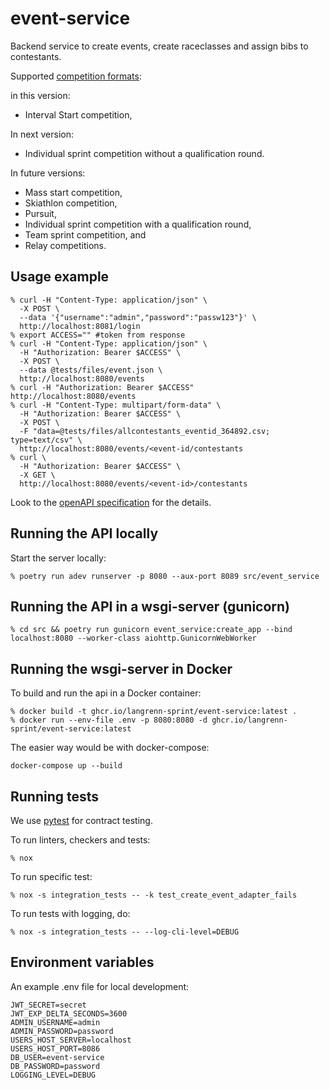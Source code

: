 # event-service

Backend service to create events, create raceclasses and assign bibs to contestants.

Supported [competition formats](https://assets.fis-ski.com/image/upload/v1624284540/fis-prod/assets/ICR_CrossCountry_2022_clean.pdf):

in this version:

- Interval Start competition,

In next version:

- Individual sprint competition without a qualification round.

In future versions:

- Mass start competition,
- Skiathlon competition,
- Pursuit,
- Individual sprint competition with a qualification round,
- Team sprint competition, and
- Relay competitions.

## Usage example

```Shell
% curl -H "Content-Type: application/json" \
  -X POST \
  --data '{"username":"admin","password":"passw123"}' \
  http://localhost:8081/login
% export ACCESS="" #token from response
% curl -H "Content-Type: application/json" \
  -H "Authorization: Bearer $ACCESS" \
  -X POST \
  --data @tests/files/event.json \
  http://localhost:8080/events
% curl -H "Authorization: Bearer $ACCESS"  http://localhost:8080/events
% curl -H "Content-Type: multipart/form-data" \
  -H "Authorization: Bearer $ACCESS" \
  -X POST \
  -F "data=@tests/files/allcontestants_eventid_364892.csv; type=text/csv" \
  http://localhost:8080/events/<event-id/contestants
% curl \
  -H "Authorization: Bearer $ACCESS" \
  -X GET \
  http://localhost:8080/events/<event-id>/contestants
```

Look to the [openAPI specification](./specification.yaml) for the details.

## Running the API locally

Start the server locally:

```Shell
% poetry run adev runserver -p 8080 --aux-port 8089 src/event_service
```

## Running the API in a wsgi-server (gunicorn)

```Shell
% cd src && poetry run gunicorn event_service:create_app --bind localhost:8080 --worker-class aiohttp.GunicornWebWorker
```

## Running the wsgi-server in Docker

To build and run the api in a Docker container:

```Shell
% docker build -t ghcr.io/langrenn-sprint/event-service:latest .
% docker run --env-file .env -p 8080:8080 -d ghcr.io/langrenn-sprint/event-service:latest
```

The easier way would be with docker-compose:

```Shell
docker-compose up --build
```

## Running tests

We use [pytest](https://docs.pytest.org/en/latest/) for contract testing.

To run linters, checkers and tests:

```Shell
% nox
```

To run specific test:

```Shell
% nox -s integration_tests -- -k test_create_event_adapter_fails
```

To run tests with logging, do:

```Shell
% nox -s integration_tests -- --log-cli-level=DEBUG
```

## Environment variables

An example .env file for local development:

```Shell
JWT_SECRET=secret
JWT_EXP_DELTA_SECONDS=3600
ADMIN_USERNAME=admin
ADMIN_PASSWORD=password
USERS_HOST_SERVER=localhost
USERS_HOST_PORT=8086
DB_USER=event-service
DB_PASSWORD=password
LOGGING_LEVEL=DEBUG
```
